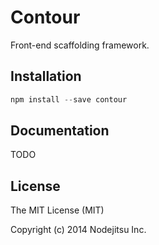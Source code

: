 # Contour

Front-end scaffolding framework.

## Installation

```js
npm install --save contour
```

##  Documentation

TODO

## License

The MIT License (MIT)

Copyright (c) 2014 Nodejitsu Inc.